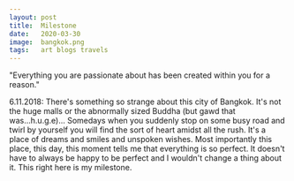 ```yaml
---
layout: post
title:  Milestone
date:   2020-03-30
image:  bangkok.png
tags:   art blogs travels
---
```

"Everything you are passionate about has been created within you for a reason."

6.11.2018: 
There's something so strange about this city of Bangkok. It's not the huge malls or the abnormally sized Buddha (but gawd that was...h.u.g.e)... Somedays when you suddenly stop on some busy road and twirl by yourself you will find the sort of heart amidst all the rush. It's a place of dreams and smiles and unspoken wishes.
Most importantly this place, this day, this moment tells me that everything is so perfect.
It doesn't have to always be happy to be perfect and I wouldn't change a thing about it.
This right here is my milestone.
